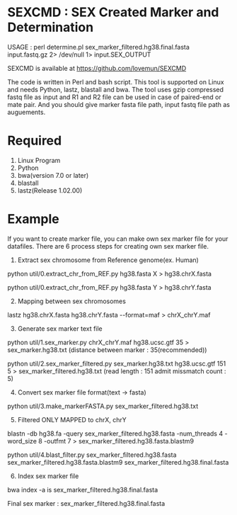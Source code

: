 # SEXCMD : SEX Created Marker and Determination

 USAGE : perl determine.pl sex_marker_filtered.hg38.final.fasta input.fastq.gz 2> /dev/null 1> input.SEX_OUTPUT

 SEXCMD is available at https://github.com/lovemun/SEXCMD

 The code is written in Perl and bash script. This tool is supported on Linux and needs Python, lastz, blastall and bwa. The tool uses gzip compressed fastq file as input and R1 and R2 file can be used in case of paired-end or mate pair. And you should give marker fasta file path, input fastq file path as auguements.

# Required
 1. Linux Program
 2. Python
 3. bwa(version 7.0 or later)
 4. blastall
 5. lastz(Release 1.02.00)

# Example
 If you want to create marker file, you can make own sex marker file for your datafiles. There are 6 process steps for creating own sex marker file.

1. Extract sex chromosome from Reference genome(ex. Human)

  python util/0.extract_chr_from_REF.py hg38.fasta X > hg38.chrX.fasta

  python util/0.extract_chr_from_REF.py hg38.fasta Y > hg38.chrY.fasta


2. Mapping between sex chromosomes

 lastz hg38.chrX.fasta hg38.chrY.fasta --format=maf > chrX_chrY.maf

3. Generate sex marker text file

 python util/1.sex_marker.py chrX_chrY.maf hg38.ucsc.gtf 35 > sex_marker.hg38.txt 
 (distance between marker : 35(recommended))

 python util/2.sex_marker_filtered.py sex_marker.hg38.txt hg38.ucsc.gtf 151 5 > sex_marker_filtered.hg38.txt 
 (read length : 151 admit missmatch count : 5)

4. Convert sex marker file format(text -> fasta)

 python util/3.make_markerFASTA.py sex_marker_filtered.hg38.txt

5. Filtered ONLY MAPPED to chrX, chrY

 blastn -db hg38.fa -query sex_marker_filtered.hg38.fasta -num_threads 4 -word_size 8 -outfmt 7 > sex_marker_filtered.hg38.fasta.blastm9
 
 python util/4.blast_filter.py sex_marker_filtered.hg38.fasta sex_marker_filtered.hg38.fasta.blastm9 sex_marker_filtered.hg38.final.fasta

6. Index sex marker file

 bwa index -a is sex_marker_filtered.hg38.final.fasta

Final sex marker : sex_marker_filtered.hg38.final.fasta
